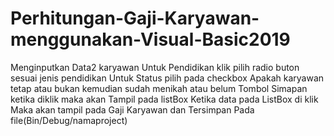 # Perhitungan-Gaji-Karyawan-menggunakan-Visual-Basic2019

Menginputkan Data2 karyawan
Untuk Pendidikan klik pilih radio buton sesuai jenis pendidikan
Untuk Status pilih pada checkbox Apakah karyawan tetap atau bukan kemudian sudah menikah atau belum
Tombol Simapan ketika diklik maka akan Tampil pada listBox
Ketika data pada ListBox di klik Maka akan tampil pada Gaji Karyawan dan Tersimpan Pada file(Bin/Debug/namaproject)
